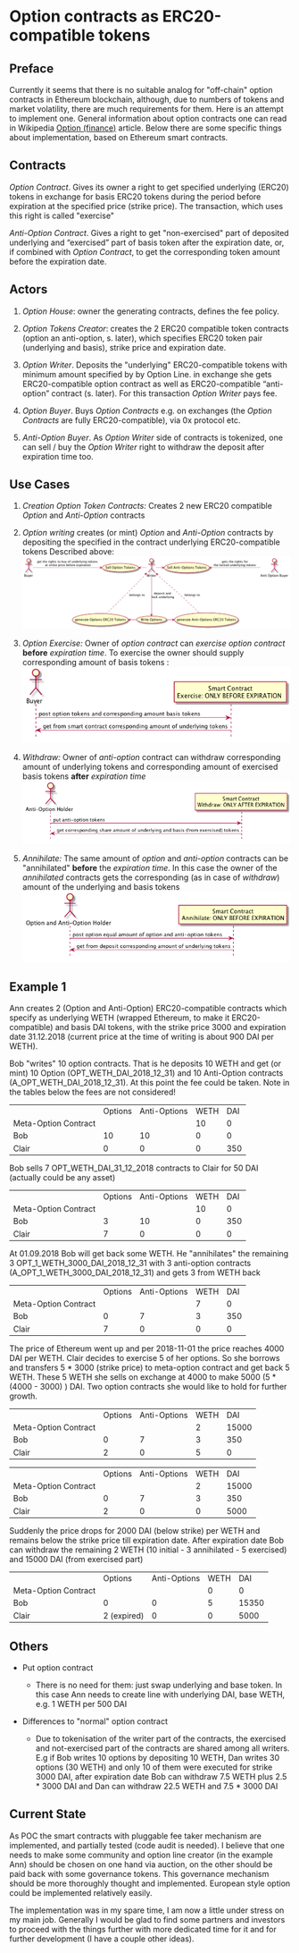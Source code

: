 # Option contracts as ERC20-compatible tokens

## Preface

Currently it seems that there is no suitable analog for "off-chain" option contracts in Ethereum blockchain, although, due to numbers of tokens and market volatility, there are much requirements for them. Here is an attempt to implement one. General information about option contracts one can read in Wikipedia [Option (finance)](https://en.wikipedia.org/wiki/Option_(finance)) article. Below there are some specific things about implementation, based on Ethereum smart contracts.


## Contracts

*Option Contract*. Gives its owner a right to get specified underlying (ERC20) tokens in exchange for basis ERC20 tokens during the period before expiration at the specified price (strike price). The transaction, which uses this right is called "exercise"

*Anti-Option Contract*. Gives a right to get "non-exercised" part of deposited underlying and “exercised” part of basis token after the expiration date, or, if combined with *Option Contract*, to get the corresponding token amount before the expiration date.

## Actors

1. *Option House*: owner the generating contracts, defines the fee policy.

1. *Option Tokens Creator*: creates the 2 ERC20 compatible token contracts
 (option an anti-option, s. later), which specifies ERC20 token pair
 (underlying and basis), strike price  and expiration date.

1. *Option Writer*. Deposits the  "underlying" ERC20-compatible tokens with minimum amount specified by by Option Line. in exchange she gets ERC20-compatible option contract  as well  as ERC20-compatible “anti-option” contract (s. later). For this transaction *Option Writer* pays fee.

1. *Option Buyer*. Buys *Option Contracts* e.g. on exchanges (the *Option Contracts* are fully ERC20-compatible), via 0x protocol etc.

1. *Anti-Option Buyer*. As *Option Writer* side of contracts is tokenized, one can sell / buy the *Option Writer* right to withdraw the deposit after expiration time too.

## Use Cases
1. *Creation Option Token Contracts:*
Creates 2 new ERC20 compatible *Option* and *Anti-Option* contracts

1. *Option writing*
creates (or mint) *Option* and *Anti-Option* contracts by depositing the specified
in the contract underlying ERC20-compatible tokens
Described above:![Option Writing](docs/dias/write.png)

1. *Option Exercise:*
Owner of *option contract* can *exercise option contract* **before** *expiration time*. To exercise the owner
should supply corresponding amount of basis tokens : ![Option Writing](docs/dias/exec.png)
1. *Withdraw:*
Owner of *anti-option* contract can withdraw corresponding amount of underlying tokens and corresponding amount of exercised basis tokens **after** *expiration time*![Option Writing](docs/dias/withdraw.png)
1. *Annihilate:*
The same amount of *option* and *anti-option* contracts can be "annihilated" **before** the *expiration time*. In this case the owner of the *annihilated* contracts gets the corresponding (as in case of *withdraw*) amount of the underlying and basis tokens![Option Writing](docs/dias/annihilate.png)


## Example 1

Ann creates 2 (Option and Anti-Option) ERC20-compatible contracts which specify as underlying WETH (wrapped Ethereum, to make it ERC20-compatible) and basis DAI tokens, with the strike price 3000 and expiration date 31.12.2018 (current price at the time of writing is about  900 DAI per WETH).

Bob "writes" 10 option contracts. That is he deposits 10 WETH and get (or mint) 10 Option (OPT_WETH_DAI_2018_12_31) and 10 Anti-Option contracts (A_OPT_WETH_DAI_2018_12_31).  At this point the fee could be taken. Note in the tables below the fees are not considered!

<table>
  <tr>
    <td></td>
    <td>Options</td>
    <td>Anti-Options</td>
    <td>WETH</td>
    <td>DAI</td>
  </tr>
  <tr>
    <td>Meta-Option Contract</td>
    <td></td>
    <td></td>
    <td>10</td>
    <td>0</td>
  </tr>
  <tr>
    <td>Bob</td>
    <td>10</td>
    <td>10</td>
    <td>0</td>
    <td>0</td>
  </tr>
  <tr>
    <td>Clair</td>
    <td>0</td>
    <td>0</td>
    <td>0</td>
    <td>350</td>
  </tr>
</table>


Bob sells 7  OPT_WETH_DAI_31_12_2018 contracts to Clair for 50 DAI (actually could be any asset)

<table>
<tr>
  <td></td>
  <td>Options</td>
  <td>Anti-Options</td>
  <td>WETH</td>
  <td>DAI</td>
</tr>
  <tr>
    <td>Meta-Option Contract</td>
    <td></td>
    <td></td>
    <td>10</td>
    <td>0</td>
  </tr>
  <tr>
    <td>Bob</td>
    <td>3</td>
    <td>10</td>
    <td>0</td>
    <td>350</td>
  </tr>
  <tr>
    <td>Clair</td>
    <td>7</td>
    <td>0</td>
    <td>0</td>
    <td>0</td>
  </tr>
</table>


At 01.09.2018 Bob will get back some WETH. He "annihilates" the remaining 3 OPT_1_WETH_3000_DAI_2018_12_31 with 3 anti-option contracts (A_OPT_1_WETH_3000_DAI_2018_12_31) and gets 3 from WETH back

<table>
<tr>
  <td></td>
  <td>Options</td>
  <td>Anti-Options</td>
  <td>WETH</td>
  <td>DAI</td>
</tr>
  <tr>
    <td>Meta-Option Contract</td>
    <td></td>
    <td></td>
    <td>7</td>
    <td>0</td>
  </tr>
  <tr>
    <td>Bob</td>
    <td>0</td>
    <td>7</td>
    <td>3</td>
    <td>350</td>
  </tr>
  <tr>
    <td>Clair</td>
    <td>7</td>
    <td>0</td>
    <td>0</td>
    <td>0</td>
  </tr>
</table>


The price of Ethereum went up and per 2018-11-01 the price reaches 4000 DAI per WETH. Clair decides to exercise 5 of her options. So she borrows and transfers 5 * 3000 (strike price) to meta-option contract and get back 5 WETH. These 5 WETH she sells on exchange at 4000 to make 5000 (5 * (4000 - 3000) ) DAI. Two option contracts she would like to hold for further growth.

<table>
<tr>
  <td></td>
  <td>Options</td>
  <td>Anti-Options</td>
  <td>WETH</td>
  <td>DAI</td>
</tr>
  <tr>
    <td>Meta-Option Contract</td>
    <td></td>
    <td></td>
    <td>2</td>
    <td>15000</td>
  </tr>
  <tr>
    <td>Bob</td>
    <td>0</td>
    <td>7</td>
    <td>3</td>
    <td>350</td>
  </tr>
  <tr>
    <td>Clair</td>
    <td>2</td>
    <td>0</td>
    <td>5</td>
    <td>0</td>
  </tr>
</table>


<table>
<tr>
  <td></td>
  <td>Options</td>
  <td>Anti-Options</td>
  <td>WETH</td>
  <td>DAI</td>
</tr>
  <tr>
    <td>Meta-Option Contract</td>
    <td></td>
    <td></td>
    <td>2</td>
    <td>15000</td>
  </tr>
  <tr>
    <td>Bob</td>
    <td>0</td>
    <td>7</td>
    <td>3</td>
    <td>350</td>
  </tr>
  <tr>
    <td>Clair</td>
    <td>2</td>
    <td>0</td>
    <td>0</td>
    <td>5000</td>
  </tr>
</table>


Suddenly the price drops for 2000 DAI (below strike) per WETH and remains below the strike price till expiration date. After expiration date Bob can withdraw the remaining 2 WETH (10 initial - 3 annihilated - 5 exercised) and 15000 DAI (from exercised part)



<table>
<tr>
  <td></td>
  <td>Options</td>
  <td>Anti-Options</td>
  <td>WETH</td>
  <td>DAI</td>
</tr>
  <tr>
    <td>Meta-Option Contract</td>
    <td></td>
    <td></td>
    <td>0</td>
    <td>0</td>
  </tr>
  <tr>
    <td>Bob</td>
    <td>0</td>
    <td>0</td>
    <td>5</td>
    <td>15350</td>
  </tr>
  <tr>
    <td>Clair</td>
    <td>2 (expired)</td>
    <td>0</td>
    <td>0</td>
    <td>5000</td>
  </tr>
</table>



## Others

* Put option contract

    * There is no need for them: just swap underlying and base token. In this case Ann needs to create line with underlying DAI, base WETH, e.g. 1 WETH per 500 DAI

* Differences to "normal" option contract

    * Due to tokenisation of the writer part of the contracts, the exercised and not-exercised part of the contracts are shared among all writers. E.g if Bob writes 10 options by depositing 10 WETH, Dan writes 30 options (30 WETH) and only 10 of them were executed for strike 3000 DAI, after expiration date Bob can withdraw 7.5 WETH plus 2.5 * 3000 DAI and Dan can withdraw 22.5 WETH and 7.5 * 3000 DAI



## Current State

As POC the smart contracts with pluggable fee taker mechanism are implemented, and partially tested (code audit is needed). I believe that one needs to make some community  and option line creator (in the example Ann) should be chosen on one hand via auction, on the other should be paid back with some governance tokens. This governance mechanism should be more thoroughly thought and implemented. European style option could be implemented relatively easily.

The implementation was in my spare time, I am now a little under stress on my main job. Generally I would be glad to find some partners and investors to proceed with the things further with more dedicated time for it and for further development (I have a couple other ideas).
